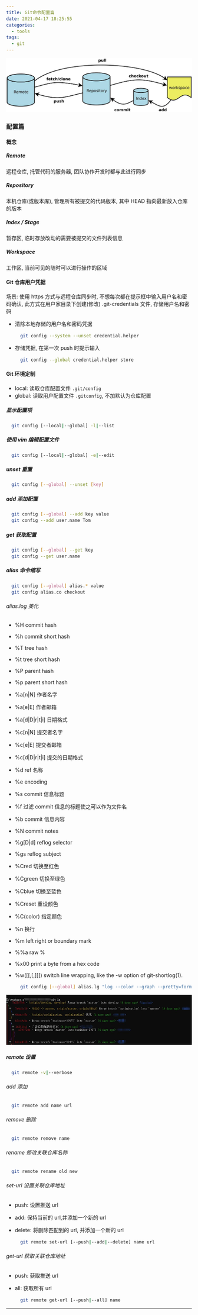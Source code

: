 ```yaml
---
title: Git命令配置篇
date: 2021-04-17 18:25:55
categories:
  - tools
tags:
  - git
---
```


[![概念图](../../images/git-flow-1.jpg)](https://git-scm.com/)

### 配置篇

#### 概念

##### Remote

远程仓库, 托管代码的服务器, 团队协作开发时都与此进行同步

##### Repository

本机仓库(或版本库), 管理所有被提交的代码版本, 其中 HEAD 指向最新放入仓库的版本

##### Index / Stage

暂存区, 临时存放改动的需要被提交的文件列表信息

##### Workspace

工作区, 当前可见的随时可以进行操作的区域

#### Git 仓库用户凭据

场景: 使用 https 方式与远程仓库同步时, 不想每次都在提示框中输入用户名和密码确认, 此方式在用户家目录下创建(修改) .git-credentials 文件, 存储用户名和密码

- 清除本地存储的用户名和密码凭据

  ```bash
    git config --system --unset credential.helper
  ```

- 存储凭据, 在第一次 push 时提示输入

  ```bash
    git config --global credential.helper store
  ```

#### Git 环境定制

- local: 读取仓库配置文件 `.git/config`
- global: 读取用户配置文件 `.gitconfig`, 不加默认为仓库配置

##### 显示配置项

```bash
  git config [--local|--global] -l|--list
```

##### 使用 vim 编辑配置文件

```bash
  git config [--local|--global] -e|--edit
```

##### unset 重置

```bash
  git config [--global] --unset [key]
```

##### add 添加配置

```bash
  git config [--global] --add key value
  git config --add user.name Tom
```

##### get 获取配置

```bash
  git config [--global] --get key
  git config --get user.name
```

##### alias 命令缩写

```bash
  git config [--global] alias.* value
  git config alias.co checkout
```

###### alias.log 美化

- %H commit hash
- %h commit short hash
- %T tree hash
- %t tree short hash
- %P parent hash
- %p parent short hash
- %a[n|N] 作者名字
- %a[e|E] 作者邮箱
- %a[d|D|r|t|i] 日期格式
- %c[n|N] 提交者名字
- %c[e|E] 提交者邮箱
- %c[d|D|r|t|i] 提交的日期格式
- %d ref 名称
- %e encoding
- %s commit 信息标题
- %f 过滤 commit 信息的标题使之可以作为文件名
- %b commit 信息内容
- %N commit notes
- %g[D|d] reflog selector
- %gs reflog subject
- %Cred 切换至红色
- %Cgreen 切换至绿色
- %Cblue 切换至蓝色
- %Creset 重设颜色
- %C(color) 指定颜色
- %n 换行
- %m left right or boundary mark
- %%a raw %
- %x00 print a byte from a hex code
- %w([[,[,]]]) switch line wrapping, like the -w option of git-shortlog(1).

  ```bash
    git config [--global] alias.lg "log --color --graph --pretty=format:'%Cred%h%Creset -%C(yellow)%d%Creset %s %Cgreen(%cr) %C(bold blue)<%an>%Creset' --abbrev-commit"
  ```

![配置1](../../images/git-config-1.jpg)

##### remote 设置

```bash
  git remote -v|--verbose
```

###### add 添加

```bash
  git remote add name url
```

###### remove 删除

```bash
  git remote remove name
```

###### rename 修改关联仓库名称

```bash
  git remote rename old new
```

###### set-url 设置关联仓库地址

- push: 设置推送 url
- add: 保持当前的 url,并添加一个新的 url
- delete: 将删除匹配到的 url, 并添加一个新的 url

  ```bash
    git remote set-url [--push|--add|--delete] name url
  ```

###### get-url 获取关联仓库地址

- push: 获取推送 url
- all: 获取所有 url

  ```bash
    git remote get-url [--push|--all] name
  ```

---
